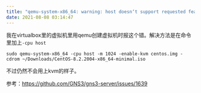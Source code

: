 ```yaml
---
title: "qemu-system-x86_64: warning: host doesn‘t support requested feature: CPUID.80000001H:ECX.svm [bit 2]"
date: 2021-08-08 03:14:47
---
```


我在virtualbox里的虚拟机里用qemu创建虚拟机时报这个错。解决方法是在命令里加上```-cpu host```

```shell
sudo qemu-system-x86_64 -cpu host -m 1024 -enable-kvm centos.img -cdrom ~/Downloads/CentOS-8.2.2004-x86_64-minimal.iso
```

不过仍然不会用上kvm的样子。

参考：<https://github.com/GNS3/gns3-server/issues/1639>
